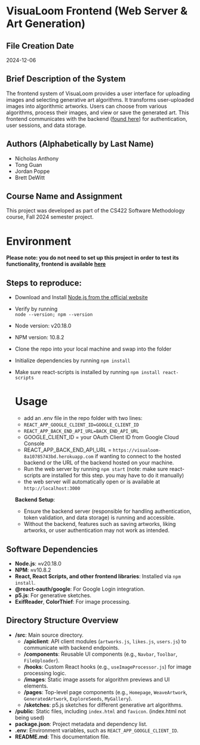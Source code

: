 # VisuaLoom Frontend (Web Server & Art Generation)
## File Creation Date
2024-12-06

## Brief Description of the System
The frontend system of VisuaLoom provides a user interface for uploading images and selecting generative art algorithms. It transforms user-uploaded images into algorithmic artworks. Users can choose from various algorithms, process their images, and view or save the generated art. This frontend communicates with the backend ([found here](https://www.github.com/routpalm/visualoom-backend)) for authentication, user sessions, and data storage.

## Authors (Alphabetically by Last Name)
- Nicholas Anthony
- Tong Guan
- Jordan Poppe
- Brett DeWitt


## Course Name and Assignment
This project was developed as part of the CS422 Software Methodology course, Fall 2024 semester project.

# Environment

**Please note: you do not need to set up this project in order to test its functionality, frontend is available [here](https://visualoom-frontend-cda18fc28777.herokuapp.com/)**
## Steps to reproduce:
- Download and Install [Node.js from the official website](https://nodejs.org/en)
- Verify by running  
```node --version; npm --version```
- Node version: v20.18.0
- NPM version: 10.8.2
- Clone the repo into your local machine and swap into the folder
- Initialize dependencies by running ```npm install```
- Make sure react-scripts is installed by running ```npm install react-scripts```
  # Usage
  - add an .env file in the repo folder with two lines: 
  - ```REACT_APP_GOOGLE_CLIENT_ID=GOOGLE_CLIENT_ID```
  - ```REACT_APP_BACK_END_API_URL=BACK_END_API_URL```
  - GOOGLE_CLIENT_ID = your OAuth Client ID from Google Cloud Console
  - REACT_APP_BACK_END_API_URL = ```https://visualoom-8a10785743bd.herokuapp.com``` if wanting to connect to the hosted backend or the URL of the backend hosted on your machine.
  - Run the web server by running ```npm start``` (note: make sure react-scripts are installed for this step. you may have to do it manually)
  - the web server will automatically open or is available at ```http://localhost:3000```

  **Backend Setup**:
   - Ensure the backend server (responsible for handling authentication, token validation, and data storage) is running and accessible.
   - Without the backend, features such as saving artworks, liking artworks, or user authentication may not work as intended.

## Software Dependencies
- **Node.js**: ≈v20.18.0  
- **NPM**: ≈v10.8.2  
- **React, React Scripts, and other frontend libraries**: Installed via `npm install`.  
- **@react-oauth/google**: For Google Login integration.  
- **p5.js**: For generative sketches.  
- **ExifReader**, **ColorThief**: For image processing.

## Directory Structure Overview

- **/src**: Main source directory.  
  - **/apiclient**: API client modules (`artworks.js`, `likes.js`, `users.js`) to communicate with backend endpoints.  
  - **/components**: Reusable UI components (e.g., `Navbar`, `Toolbar`, `FileUploader`).  
  - **/hooks**: Custom React hooks (e.g., `useImageProcessor.js`) for image processing logic.  
  - **/images**: Static image assets for algorithm previews and UI elements.  
  - **/pages**: Top-level page components (e.g., `Homepage`, `WeaveArtwork`, `GeneratedArtwork`, `ExploreSeeds`, `MyGallery`).  
  - **/sketches**: p5.js sketches for different generative art algorithms.  
- **/public**: Static files, including `index.html` and `favicon`. (index.html not being used)
- **package.json**: Project metadata and dependency list.  
- **.env**: Environment variables, such as `REACT_APP_GOOGLE_CLIENT_ID`.  
- **README.md**: This documentation file.

